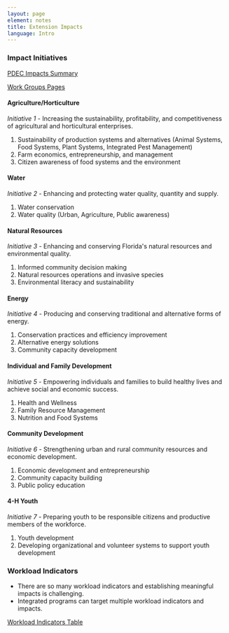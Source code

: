 ```yaml
---
layout: page
element: notes
title: Extension Impacts
language: Intro
---
```


### Impact Initiatives 

[PDEC Impacts Summary](http://pdec.ifas.ufl.edu/impacts/)

[Work Groups Pages](http://pdec.ifas.ufl.edu/teams/u.pl)

#### Agriculture/Horticulture

*Initiative 1* - Increasing the sustainability, profitability, and competitiveness 
of agricultural and horticultural enterprises.


1. Sustainability of production systems and alternatives
   (Animal Systems, Food Systems, Plant Systems, Integrated Pest Management)
2. Farm economics, entrepreneurship, and management
3. Citizen awareness of food systems and the environment

#### Water

*Initiative 2* - Enhancing and protecting water quality, quantity and supply.

1. Water conservation      
2. Water quality (Urban, Agriculture, Public awareness)
   
#### Natural Resources
    
*Initiative 3* - Enhancing and conserving Florida's natural resources and 
environmental quality.

1. Informed community decision making
2. Natural resources operations and invasive species
3. Environmental literacy and sustainability

#### Energy

*Initiative 4* - Producing and conserving traditional and alternative forms of 
energy.

1. Conservation practices and efficiency improvement
2. Alternative energy solutions
3. Community capacity development

#### Individual and Family Development

*Initiative 5* - Empowering individuals and families to build healthy lives and achieve social and economic success.

1. Health and Wellness
2. Family Resource Management
3. Nutrition and Food Systems
    
#### Community Development

*Initiative 6* - Strengthening urban and rural community resources and economic development.

1. Economic development and entrepreneurship
2. Community capacity building
3. Public policy education
    
#### 4-H Youth
    
*Initiative 7* - Preparing youth to be responsible citizens and productive
members of the workforce.

1. Youth development
2. Developing organizational and volunteer systems to support youth development


### Workload Indicators

- There are so many workload indicators and establishing meaningful impacts is
challenging.
- Integrated programs can target multiple workload indicators and impacts.

[Workload Indicators Table](http://pdec.ifas.ufl.edu/workload/WorkloadIndicatorsContacts.pdf)